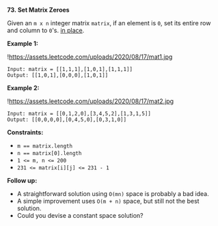 **73. Set Matrix Zeroes**

Given an `m x n` integer matrix `matrix`, if an element is `0`, set its entire row and column to `0`'s.
[in place](https://en.wikipedia.org/wiki/In-place_algorithm).

**Example 1:**

!https://assets.leetcode.com/uploads/2020/08/17/mat1.jpg

```
Input: matrix = [[1,1,1],[1,0,1],[1,1,1]]
Output: [[1,0,1],[0,0,0],[1,0,1]]

```

**Example 2:**

!https://assets.leetcode.com/uploads/2020/08/17/mat2.jpg

```
Input: matrix = [[0,1,2,0],[3,4,5,2],[1,3,1,5]]
Output: [[0,0,0,0],[0,4,5,0],[0,3,1,0]]

```

**Constraints:**

- `m == matrix.length`
- `n == matrix[0].length`
- `1 <= m, n <= 200`
- `231 <= matrix[i][j] <= 231 - 1`

**Follow up:**

- A straightforward solution using `O(mn)` space is probably a bad idea.
- A simple improvement uses `O(m + n)` space, but still not the best solution.
- Could you devise a constant space solution?
